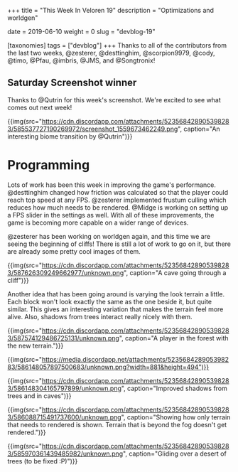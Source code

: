 +++
title = "This Week In Veloren 19"
description = "Optimizations and worldgen"

date = 2019-06-10
weight = 0
slug = "devblog-19"

[taxonomies]
tags = ["devblog"]
+++
Thanks to all of the contributors from the last two weeks, @zesterer, @desttinghim, @scorpion9979, @cody, @timo, @Pfau, @imbris, @JMS, and @Songtronix!

## Saturday Screenshot winner

Thanks to @Qutrin for this week's screenshot. We're excited to see what comes out next week!

{{img(src="https://cdn.discordapp.com/attachments/523568428905398283/585537727190269972/screenshot_1559673462249.png", caption="An interesting biome transition by @Qutrin")}}

# Programming

Lots of work has been this week in improving the game's performance. @desttinghim changed how friction was calculated so that the player could reach top speed at any FPS. @zesterer implemented frustum culling which reduces how much needs to be rendered. @Midge is working on setting up a FPS slider in the settings as well. With all of these improvements, the game is becoming more capable on a wider range of devices.

@zesterer has been working on worldgen again, and this time we are seeing the beginning of cliffs! There is still a lot of work to go on it, but there are already some pretty cool images of them.

{{img(src="https://cdn.discordapp.com/attachments/523568428905398283/587626309249662977/unknown.png", caption="A cave going through a cliff")}}

Another idea that has been going around is varying the look terrain a little. Each block won't look exactly the same as the one beside it, but quite similar. This gives an interesting variation that makes the terrain feel more alive. Also, shadows from trees interact really nicely with them.

{{img(src="https://cdn.discordapp.com/attachments/523568428905398283/587574129486725131/unknown.png", caption="A player in the forest with the new terrain.")}}

{{img(src="https://media.discordapp.net/attachments/523568428905398283/586148057897500683/unknown.png?width=881&height=494")}}

{{img(src="https://cdn.discordapp.com/attachments/523568428905398283/586148304165797899/unknown.png", caption="Improved shadows from trees and in caves")}}

{{img(src="https://cdn.discordapp.com/attachments/523568428905398283/586088715491737600/unknown.png", caption="Showing how only terrain that needs to rendered is shown. Terrain that is beyond the fog doesn't get rendered.")}}

{{img(src="https://cdn.discordapp.com/attachments/523568428905398283/585970361439485982/unknown.png", caption="Gliding over a desert of trees (to be fixed :P)")}}
